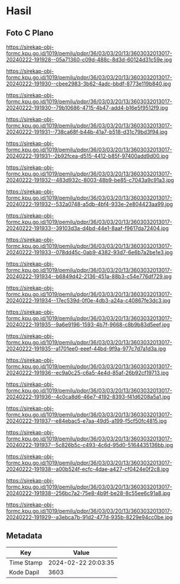 # Hasil

## Foto C Plano

https://sirekap-obj-formc.kpu.go.id/1019/pemilu/pdpr/36/03/03/20/13/3603032013017-20240222-191928--05a71360-c09d-488c-8d3d-60124d31c59e.jpg

https://sirekap-obj-formc.kpu.go.id/1019/pemilu/pdpr/36/03/03/20/13/3603032013017-20240222-191930--cbee2983-3b62-4adc-bbdf-8773e119b840.jpg

https://sirekap-obj-formc.kpu.go.id/1019/pemilu/pdpr/36/03/03/20/13/3603032013017-20240222-191930--79b10686-4715-4b47-add4-b16e5f9512f9.jpg

https://sirekap-obj-formc.kpu.go.id/1019/pemilu/pdpr/36/03/03/20/13/3603032013017-20240222-191931--738ca68f-b44b-41a7-b518-d31c79bd3f94.jpg

https://sirekap-obj-formc.kpu.go.id/1019/pemilu/pdpr/36/03/03/20/13/3603032013017-20240222-191931--2b92fcea-d515-4412-b85f-97400add9d00.jpg

https://sirekap-obj-formc.kpu.go.id/1019/pemilu/pdpr/36/03/03/20/13/3603032013017-20240222-191932--483d932c-8003-48b9-be85-c7043a9c91a3.jpg

https://sirekap-obj-formc.kpu.go.id/1019/pemilu/pdpr/36/03/03/20/13/3603032013017-20240222-191932--532a0748-a5db-4bf4-933e-2e804423aa99.jpg

https://sirekap-obj-formc.kpu.go.id/1019/pemilu/pdpr/36/03/03/20/13/3603032013017-20240222-191933--39103d3a-d4bd-44e1-8aaf-f9617da72404.jpg

https://sirekap-obj-formc.kpu.go.id/1019/pemilu/pdpr/36/03/03/20/13/3603032013017-20240222-191933--078dd45c-0ab9-4382-93d7-6e6b7a2be1e3.jpg

https://sirekap-obj-formc.kpu.go.id/1019/pemilu/pdpr/36/03/03/20/13/3603032013017-20240222-191934--b6849d42-2136-451a-88b3-c54e776df729.jpg

https://sirekap-obj-formc.kpu.go.id/1019/pemilu/pdpr/36/03/03/20/13/3603032013017-20240222-191934--17ec539d-0f0e-4db3-a24a-c40867fe3dc3.jpg

https://sirekap-obj-formc.kpu.go.id/1019/pemilu/pdpr/36/03/03/20/13/3603032013017-20240222-191935--9a6e9196-1593-4b7f-9668-c8b9b83d5eef.jpg

https://sirekap-obj-formc.kpu.go.id/1019/pemilu/pdpr/36/03/03/20/13/3603032013017-20240222-191935--a1701ee0-eeef-44bd-9f9a-977c7d7a1d3a.jpg

https://sirekap-obj-formc.kpu.go.id/1019/pemilu/pdpr/36/03/03/20/13/3603032013017-20240222-191936--ec9a0c25-c6a5-4e4d-85af-26b92cf19713.jpg

https://sirekap-obj-formc.kpu.go.id/1019/pemilu/pdpr/36/03/03/20/13/3603032013017-20240222-191936--4c0ca8d6-46e7-4192-8393-f41d6208a5a1.jpg

https://sirekap-obj-formc.kpu.go.id/1019/pemilu/pdpr/36/03/03/20/13/3603032013017-20240222-191937--e84ebac5-e7aa-49d5-a199-f5cf50fc4815.jpg

https://sirekap-obj-formc.kpu.go.id/1019/pemilu/pdpr/36/03/03/20/13/3603032013017-20240222-191937--5c826b5c-c493-4c6d-95d0-5164435136bb.jpg

https://sirekap-obj-formc.kpu.go.id/1019/pemilu/pdpr/36/03/03/20/13/3603032013017-20240222-191938--a00b524f-ecfc-4dae-a427-cf0424e0f2c8.jpg

https://sirekap-obj-formc.kpu.go.id/1019/pemilu/pdpr/36/03/03/20/13/3603032013017-20240222-191938--256bc7a2-75e8-4b9f-be28-8c55ee6c91a8.jpg

https://sirekap-obj-formc.kpu.go.id/1019/pemilu/pdpr/36/03/03/20/13/3603032013017-20240222-191929--a3ebca7b-91d2-477d-935b-8229e94cc0be.jpg


## Metadata

| Key        | Value               |
| ---------- | ------------------- |
| Time Stamp | 2024-02-22 20:03:35 |
| Kode Dapil | 3603                |



